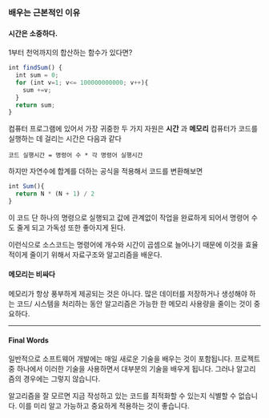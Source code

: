 ### 배우는 근본적인 이유

#### 시간은 소중하다.

1부터 천억까지의 합산하는 함수가 있다면?

```js
int findSum() {
  int sum = 0;
  for (int v=1; v<= 100000000000; v++){
    sum +=v;
  }
  return sum;
}
```

컴퓨터 프로그램에 있어서 가장 귀중한 두 가지 자원은 **시간** 과 **메모리**
컴퓨터가 코드를 실행하는 데 걸리는 시간은 다음과 같다

```
코드 실행시간 = 명령어 수 * 각 명령어 실행시간
```

하지만 자연수에 합계를 더하는 공식을 적용해서 코드를 변환해보면

```js
int Sum(){
  return N * (N + 1) / 2
}
```

이 코드 단 하나의 명령으로 실행되고 값에 관계없이 작업을 완료하게 되어서 명령어 수도 줄게 되고 가독성 또한 좋아지게 된다.

이런식으로 소스코드는 명령어에 개수와 시간이 곱셈으로 늘어나기 때문에 이것을 효율적이게 줄이기 위해서 자료구조와 알고리즘을 배운다.

#### 메모리는 비싸다

메모리가 항상 풍부하게 제공되는 것은 아니다. 많은 데이터를 저장하거나 생성해야 하는 코드/ 시스템을 처리하는 동안 알고리즘은 가능한 한 메모리 사용량을 줄이는 것이 중요하다.

---

#### Final Words

일반적으로 소프트웨어 개발에는 매일 새로운 기술을 배우는 것이 포함됩니다. 프로젝트 중 하나에서 이러한 기술을 사용하면서 대부분의 기술을 배우게 됩니다. 그러나 알고리즘의 경우에는 그렇지 않습니다.

알고리즘을 잘 모르면 지금 작성하고 있는 코드를 최적화할 수 있는지 식별할 수 없습니다. 이를 미리 알고 가능하고 중요하게 적용하는 것이 좋습니다.

